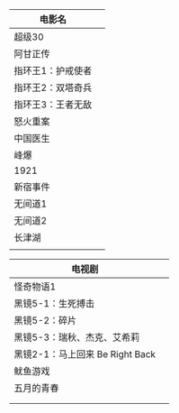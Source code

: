 | 电影名            |      |
| ----------------- | ---- |
| 超级30            |      |
| 阿甘正传          |      |
| 指环王1：护戒使者 |      |
| 指环王2：双塔奇兵 |      |
| 指环王3：王者无敌 |      |
| 怒火重案          |      |
| 中国医生          |      |
| 峰爆              |      |
| 1921              |      |
| 新宿事件          |      |
| 无间道1           |      |
| 无间道2           |      |
| 长津湖            |      |
|                   |      |



| 电视剧                          |      |
| ------------------------------- | ---- |
| 怪奇物语1                       |      |
| 黑镜5-1：生死搏击               |      |
| 黑镜5-2：碎片                   |      |
| 黑镜5-3：瑞秋、杰克、艾希莉     |      |
| 黑镜2-1：马上回来 Be Right Back |      |
| 鱿鱼游戏                        |      |
| 五月的青春                      |      |
|                                 |      |
|                                 |      |

